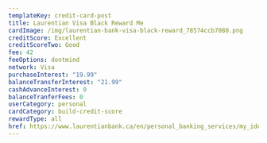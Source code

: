 ```yaml
---
templateKey: credit-card-post
title: Laurentian Visa Black Reward Me
cardImage: /img/laurentian-bank-visa-black-reward_78574ccb7080.png
creditScore: Excellent
creditScoreTwo: Good
fee: 42
feeOptions: dontmind
network: Visa
purchaseInterest: "19.99"
balanceTransferInterest: "21.99"
cashAdvanceInterest: 0
balanceTranferFees: 0
userCategory: personal
cardCategory: build-credit-score
rewardType: all
href: https://www.laurentianbank.ca/en/personal_banking_services/my_ideas/ideas_visa_black_reward_me.html
---
```

